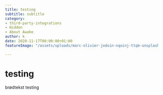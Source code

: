 ```yaml
---
title: testing
subtitle: subtitle
category:
- third-party-integrations
- Hidden
- About Awake
author: k
date: 2020-11-17T00:00:00+01:00
featureImage: "/assets/uploads/marc-olivier-jodoin-nqoinj-ttqm-unsplash.jpg"

---
```

# **testing** 

brødtekst testing